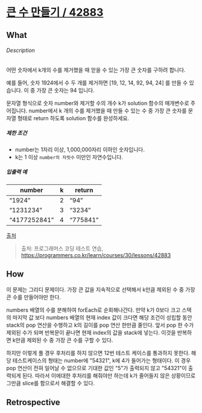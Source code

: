 # [큰 수 만들기 / 42883](https://programmers.co.kr/learn/courses/30/lessons/42883?language=javascript)
## What
###### Description

어떤 숫자에서 k개의 수를 제거했을 때 얻을 수 있는 가장 큰 숫자를 구하려 합니다.

예를 들어, 숫자 1924에서 수 두 개를 제거하면 \[19, 12, 14, 92, 94, 24\] 를 만들 수 있습니다. 이 중 가장 큰 숫자는 94 입니다.

문자열 형식으로 숫자 number와 제거할 수의 개수 k가 solution 함수의 매개변수로 주어집니다. number에서 k 개의 수를 제거했을 때 만들 수 있는 수 중 가장 큰 숫자를 문자열 형태로 return 하도록 solution 함수를 완성하세요.

##### 제한 조건

*   number는 1자리 이상, 1,000,000자리 이하인 숫자입니다.
*   k는 1 이상 `number의 자릿수` 미만인 자연수입니다.

##### 입출력 예

<table class="table"><thead><tr><th>number</th><th>k</th><th>return</th></tr></thead><tbody><tr><td><q>1924</q></td><td>2</td><td><q>94</q></td></tr><tr><td><q>1231234</q></td><td>3</td><td><q>3234</q></td></tr><tr><td><q>4177252841</q></td><td>4</td><td><q>775841</q></td></tr></tbody></table>

[출처](http://hsin.hr/coci/archive/2011_2012/contest4_tasks.pdf)
> 출처: 프로그래머스 코딩 테스트 연습, https://programmers.co.kr/learn/courses/30/lessons/42883

## How
이 문제는 그리디 문제이다. 가장 큰 값을 지속적으로 선택해서 k만큼 제외된 수 중 가장 큰 수를 만들어야만 한다.

numbers 배열의 수를 분해하여 forEach로 순회해나간다. 만약 k가 0보다 크고 스택의 마지막 값 보다 numbers 배열의 현재 index 값이 크다면 해당 조건이 성립할 동안 stack의 pop 연산을 수행하고 k의 길이를 pop 연산 한만큼 줄인다. 앞서 pop 한 수가 제외된 수가 되며 반복문이 끝나면 현재 index의 값을 stack에 넣는다. 이것을 반복하면 k만큼 제외된 수 중 가장 큰 수를 구할 수 있다.

하지만 이렇게 풀 경우 후처리를 하지 않으면 12번 테스트 케이스를 통과하지 못한다. 해당 테스트케이스의 형태는 number에 "54321", k에 4가 들어가는 형태이다. 이 경우 pop 연산이 전혀 일어날 수 없으므로 기대한 값인 "5"가 출력되지 않고 "54321"이 출력되게 된다. 따라서 이에대한 후처리를 해줘야만 하는데 k가 줄어들지 않은 상황이므로 그만큼 slice를 함으로서 해결할 수 있다.

## Retrospective
